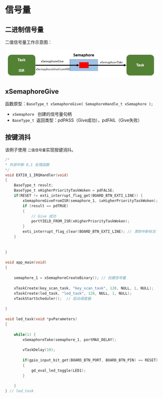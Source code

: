 # 信号量

## 二进制信号量

二值信号量工作示意图：

![1659183856566](image/semaphore/1659183856566.png)

## xSemaphoreGive

函数原型：`BaseType_t xSemaphoreGive( SemaphoreHandle_t xSemaphore );`

* `xSemaphore ` 创建的信号量句柄
* `BaseType_t `返回类型：pdPASS（Give成功），pdFAIL（Give失败）

## 按键消抖

该例子使用 `二值信号量`实现按键消抖。

```c
/*
* 外部中断 0,1 处理函数
*/
void EXTI0_1_IRQHandler(void)
{   
    BaseType_t result;
    BaseType_t xHigherPriorityTaskWoken = pdFALSE;
    if(RESET != exti_interrupt_flag_get(BOARD_BTN_EXTI_LINE)) {
        xSemaphoreGiveFromISR(semaphore_1, &xHigherPriorityTaskWoken);
        if (result == pdTRUE)
        {
            // Give 成功
            portYIELD_FROM_ISR(xHigherPriorityTaskWoken);   
        }
        exti_interrupt_flag_clear(BOARD_BTN_EXTI_LINE); // 清除中断标志
    }
  
  
} 

void app_main(void)
{

    semaphore_1 = xSemaphoreCreateBinary(); // 创建信号量

    xTaskCreate(key_scan_task, "key_scan_task", 128, NULL, 1, NULL);
    xTaskCreate(led_task, "led_task", 128, NULL, 1, NULL);
    vTaskStartScheduler();  // 启动调度器

}

void led_task(void *pvParameters)
{
  
    while(1) {
        xSemaphoreTake(semaphore_1, portMAX_DELAY);

        vTaskDelay(10);

        if(gpio_input_bit_get(BOARD_BTN_PORT, BOARD_BTN_PIN) == RESET)
        {
            gd_eval_led_toggle(LED1);
        }

    }
} // led_task
```
